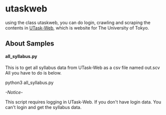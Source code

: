 utaskweb
========

using the class utaskweb, you can do login, crawling and scraping the contents in [UTask-Web](http://www.c.u-tokyo.ac.jp/zenki/), which is website for The University of Tokyo.


About Samples
--------

#### all_syllabus.py
This is to get all syllabus data from UTask-Web as a csv file named out.scv
All you have to do is below.

python3 all_syllabus.py

_-Notice-_

This script requires logging in UTask-Web.
If you don't have login data. You can't login and get the syllabus data.
